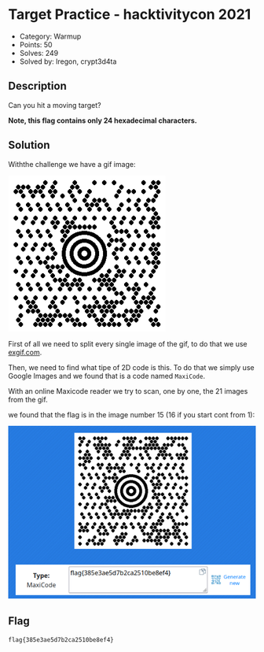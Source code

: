 # Target Practice - hacktivitycon 2021

- Category: Warmup
- Points: 50
- Solves: 249
- Solved by: Iregon, crypt3d4ta

## Description

Can you hit a moving target?

**Note, this flag contains only 24 hexadecimal characters.**

## Solution

Withthe challenge we have a gif image:

![qrcode](target_practice.gif)

First of all we need to split every single image of the gif, to do that we use [exgif.com](https://ezgif.com/split).

Then, we need to find what tipe of 2D code is this. To do that we simply use Google Images and we found that is a code named `MaxiCode`.

With an online Maxicode reader we try to scan, one by one, the 21 images from the gif.

we found that the flag is in the image number 15 (16 if you start cont from 1):

![flag](images/flag.png)

## Flag

```
flag{385e3ae5d7b2ca2510be8ef4}
```
